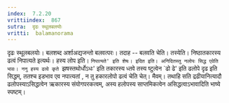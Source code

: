 ```yaml
---
index:  7.2.20
vrittiindex:  867
sutra:  दृढः स्थूलबलयोः
vritti:  balamanorama 
---
```


दृढः स्थूलबलयोः। बलशब्द अर्शाअद्यजन्तो बलवत्परः। तदाह -- बलवति चेति। तस्येति। निष्ठातकारस्य ढत्वं निपात्यते इत्यर्थः। हस्य लोप इति। `निपात्यते' इति शेषः। इदित इति। अनिदितस्तु नलोपः सिद्ध एवेति भावः। ननु हस्य ढत्वे कृते `झषस्तथोर्धोऽधः' इति तकारस्य ध्तवे तस्य ष्टुत्वेन `ढो ढे' इति ढलोपे दृढ इति सिद्धम्, ततश्च इडभाव एव नपात्यतां , न तु हकारलोपो ढत्वं चेति चेत्। मैवम्। तथाहि सति द्रढीयानित्यादौ ढलोपस्याऽसिद्धत्वेन ऋकारस्य संयोगपरकत्वम्, अस्य हलोपस्य साप्तमिकत्वेन असिद्धत्वाऽभावादिति भाष्ये स्पष्टम्। 

